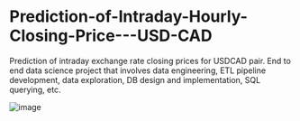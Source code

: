 # Prediction-of-Intraday-Hourly-Closing-Price---USD-CAD
Prediction of intraday exchange rate closing prices for USDCAD pair. End to end data science project that involves data engineering, ETL pipeline development, data exploration, DB design and implementation, SQL querying, etc.


![image](https://github.com/user-attachments/assets/602474ca-fa48-4951-b0d9-ca8c791475d7)
